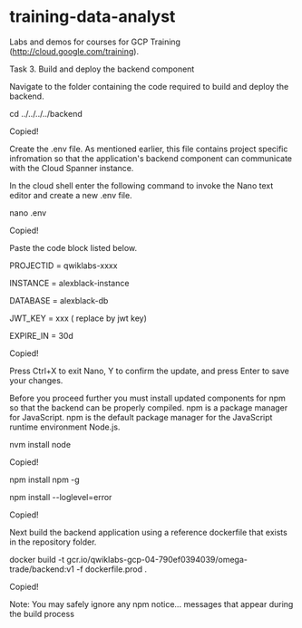 # training-data-analyst
Labs and demos for courses for GCP Training (http://cloud.google.com/training).

Task 3. Build and deploy the backend component

Navigate to the folder containing the code required to build and deploy the backend.

cd ../../../../backend

Copied!

Create the .env file. As mentioned earlier, this file contains project specific infromation so that the application's backend component can communicate with the Cloud Spanner instance.

In the cloud shell enter the following command to invoke the Nano text editor and create a new .env file.

nano .env

Copied!

Paste the code block listed below.

PROJECTID = qwiklabs-xxxx

INSTANCE = alexblack-instance

DATABASE = alexblack-db

JWT_KEY = xxx ( replace by jwt key)

EXPIRE_IN = 30d

Copied!

Press Ctrl+X to exit Nano, Y to confirm the update, and press Enter to save your changes.

Before you proceed further you must install updated components for npm so that the backend can be properly compiled. npm is a package manager for JavaScript. npm is the default package manager for the JavaScript runtime environment Node.js.

nvm install node

Copied!

npm install npm -g

npm install --loglevel=error

Copied!

Next build the backend application using a reference dockerfile that exists in the repository folder.

docker build -t gcr.io/qwiklabs-gcp-04-790ef0394039/omega-trade/backend:v1 -f dockerfile.prod .

Copied!

Note: You may safely ignore any npm notice... messages that appear during the build process
